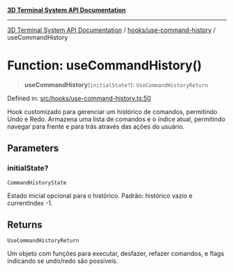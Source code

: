 [**3D Terminal System API Documentation**](../../../README.md)

***

[3D Terminal System API Documentation](../../../README.md) / [hooks/use-command-history](../README.md) / useCommandHistory

# Function: useCommandHistory()

> **useCommandHistory**(`initialState?`): `UseCommandHistoryReturn`

Defined in: [src/hooks/use-command-history.ts:50](https://github.com/Dicommunitas/ThreeJS_Terminal_3D2/blob/50ef787d9f23a1c5f4362ca495ac1334ca854f4f/src/hooks/use-command-history.ts#L50)

Hook customizado para gerenciar um histórico de comandos, permitindo Undo e Redo.
Armazena uma lista de comandos e o índice atual, permitindo navegar para frente e para trás
através das ações do usuário.

## Parameters

### initialState?

`CommandHistoryState`

Estado inicial opcional para o histórico.
                                            Padrão: histórico vazio e currentIndex -1.

## Returns

`UseCommandHistoryReturn`

Um objeto com funções para executar, desfazer, refazer comandos,
e flags indicando se undo/redo são possíveis.
